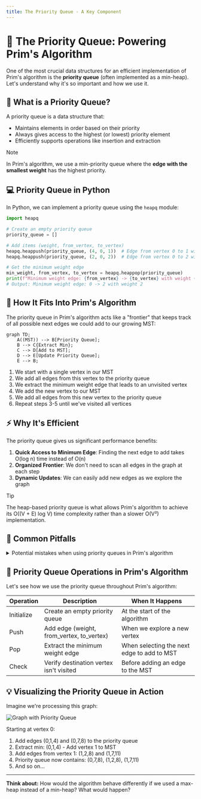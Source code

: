 ```yaml
---
title: The Priority Queue - A Key Component
---
```


# 🔑 The Priority Queue: Powering Prim's Algorithm

One of the most crucial data structures for an efficient implementation of Prim's algorithm is the **priority queue** (often implemented as a min-heap). Let's understand why it's so important and how we use it.

## 🤔 What is a Priority Queue?

A priority queue is a data structure that:
- Maintains elements in order based on their priority
- Always gives access to the highest (or lowest) priority element
- Efficiently supports operations like insertion and extraction

> [!NOTE]
> In Prim's algorithm, we use a min-priority queue where the **edge with the smallest weight** has the highest priority.

## 💻 Priority Queue in Python

In Python, we can implement a priority queue using the `heapq` module:

```python
import heapq

# Create an empty priority queue
priority_queue = []

# Add items (weight, from_vertex, to_vertex)
heapq.heappush(priority_queue, (4, 0, 1))  # Edge from vertex 0 to 1 with weight 4
heapq.heappush(priority_queue, (2, 0, 2))  # Edge from vertex 0 to 2 with weight 2

# Get the minimum weight edge
min_weight, from_vertex, to_vertex = heapq.heappop(priority_queue)
print(f"Minimum weight edge: {from_vertex} -> {to_vertex} with weight {min_weight}")
# Output: Minimum weight edge: 0 -> 2 with weight 2
```

## 🧩 How It Fits Into Prim's Algorithm

The priority queue in Prim's algorithm acts like a "frontier" that keeps track of all possible next edges we could add to our growing MST:

```mermaid
graph TD;
    A((MST)) --> B[Priority Queue];
    B --> C{Extract Min};
    C --> D[Add to MST];
    D --> E[Update Priority Queue];
    E --> B;
```

1. We start with a single vertex in our MST
2. We add all edges from this vertex to the priority queue
3. We extract the minimum weight edge that leads to an unvisited vertex
4. We add the new vertex to our MST
5. We add all edges from this new vertex to the priority queue
6. Repeat steps 3-5 until we've visited all vertices

## ⚡ Why It's Efficient

The priority queue gives us significant performance benefits:

1. **Quick Access to Minimum Edge**: Finding the next edge to add takes O(log n) time instead of O(n)
2. **Organized Frontier**: We don't need to scan all edges in the graph at each step
3. **Dynamic Updates**: We can easily add new edges as we explore the graph

> [!TIP]
> The heap-based priority queue is what allows Prim's algorithm to achieve its O((V + E) log V) time complexity rather than a slower O(V²) implementation.

## 🚫 Common Pitfalls

<details>
<summary>Potential mistakes when using priority queues in Prim's algorithm</summary>

1. **Not checking if a vertex is already visited**: You might extract an edge leading to a vertex already in the MST
2. **Forgetting to add all edges from newly added vertices**: This can lead to an incomplete MST
3. **Using incorrect priority ordering**: Make sure your priority queue is a min-heap if you're looking for minimum weight edges
4. **Not handling duplicate edges**: In some implementations, you might need to handle the case where multiple edges connect the same vertices

</details>

## 🔄 Priority Queue Operations in Prim's Algorithm

Let's see how we use the priority queue throughout Prim's algorithm:

| Operation | Description | When It Happens |
|-----------|-------------|----------------|
| Initialize | Create an empty priority queue | At the start of the algorithm |
| Push | Add edge (weight, from_vertex, to_vertex) | When we explore a new vertex |
| Pop | Extract the minimum weight edge | When selecting the next edge to add to MST |
| Check | Verify destination vertex isn't visited | Before adding an edge to the MST |

## 💡 Visualizing the Priority Queue in Action

Imagine we're processing this graph:

![Graph with Priority Queue](https://i.imgur.com/K8hupX4.png)

Starting at vertex 0:
1. Add edges (0,1,4) and (0,7,8) to the priority queue
2. Extract min: (0,1,4) - Add vertex 1 to MST
3. Add edges from vertex 1: (1,2,8) and (1,7,11)
4. Priority queue now contains: (0,7,8), (1,2,8), (1,7,11)
5. And so on...

---

**Think about:** How would the algorithm behave differently if we used a max-heap instead of a min-heap? What would happen? 